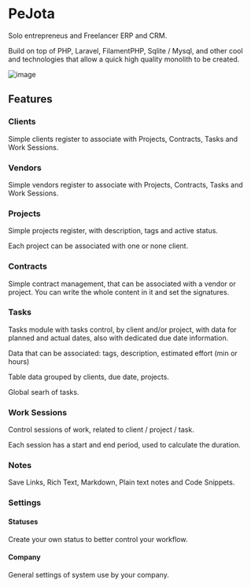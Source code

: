 # PeJota

Solo entrepreneus and Freelancer ERP and CRM.

Build on top of PHP, Laravel, FilamentPHP, Sqlite / Mysql, and other cool and technologies
that allow a quick high quality monolith to be created.

![image](https://github.com/user-attachments/assets/b859236d-6511-4e2f-96ad-b6278b57ab5d)


## Features

### Clients

Simple clients register to associate with Projects, Contracts, Tasks and Work Sessions.

### Vendors

Simple vendors register to associate with Projects, Contracts, Tasks and Work Sessions.

### Projects

Simple projects register, with description, tags and active status.

Each project can be associated with one or none client.

### Contracts

Simple contract management, that can be associated with a vendor or project. You can write the whole content in it and set the signatures.

### Tasks

Tasks module with tasks control, by client and/or project, with data for planned and actual dates, also with dedicated due date information.

Data that can be associated: tags, description, estimated effort (min or hours)

Table data grouped by clients, due date, projects.

Global searh of tasks.

### Work Sessions

Control sessions of work, related to client / project / task.

Each session has a start and end period, used to calculate the duration.

### Notes

Save Links, Rich Text, Markdown, Plain text notes and Code Snippets.

### Settings

#### Statuses

Create your own status to better control your workflow.

#### Company

General settings of system use by your company.
